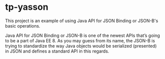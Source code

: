 # tp-yasson

This project is an example of using Java API for JSON Binding or JSON-B's basic operations.

Java API for JSON Binding or JSON-B is one of the newest APIs that’s going to be a part of Java EE 8. 
As you may guess from its name, the JSON-B is trying to standardize the way Java objects would be serialized (presented) in JSON and defines a standard API in this regards. 
